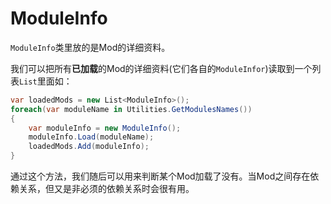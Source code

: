 # ModuleInfo

`ModuleInfo`类里放的是Mod的详细资料。

我们可以把所有**已加载**的Mod的详细资料\(它们各自的`ModuleInfor`\)读取到一个列表`List`里面如：

```csharp
var loadedMods = new List<ModuleInfo>();
foreach(var moduleName in Utilities.GetModulesNames())
{
    var moduleInfo = new ModuleInfo();
    moduleInfo.Load(moduleName);
    loadedMods.Add(moduleInfo);
}
```

通过这个方法，我们随后可以用来判断某个Mod加载了没有。当Mod之间存在依赖关系，但又是非必须的依赖关系时会很有用。